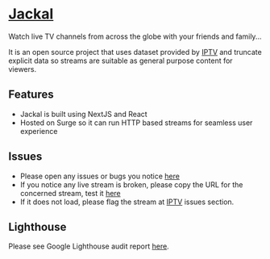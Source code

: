 # [Jackal](http://jackal.surge.sh)

Watch live TV channels from across the globe with your friends and family...

It is an open source project that uses dataset provided by [IPTV](https://github.com/iptv-org/iptv) and truncate explicit data so streams are suitable as general purpose content for viewers.

## Features

- Jackal is built using NextJS and React
- Hosted on Surge so it can run HTTP based streams for seamless user experience

## Issues

- Please open any issues or bugs you notice [here](https://github.com/tpkahlon/jackal/issues)
- If you notice any live stream is broken, please copy the URL for the concerned stream, test it [here](https://hls-js.netlify.app/demo/?utm_source=cdnjs&utm_medium=cdnjs_link&utm_campaign=cdnjs_library)
- If it does not load, please flag the stream at [IPTV](https://github.com/iptv-org/iptv/issues) issues section.

## Lighthouse

Please see Google Lighthouse audit report [here](http://jackal.surge.sh/report.html).
